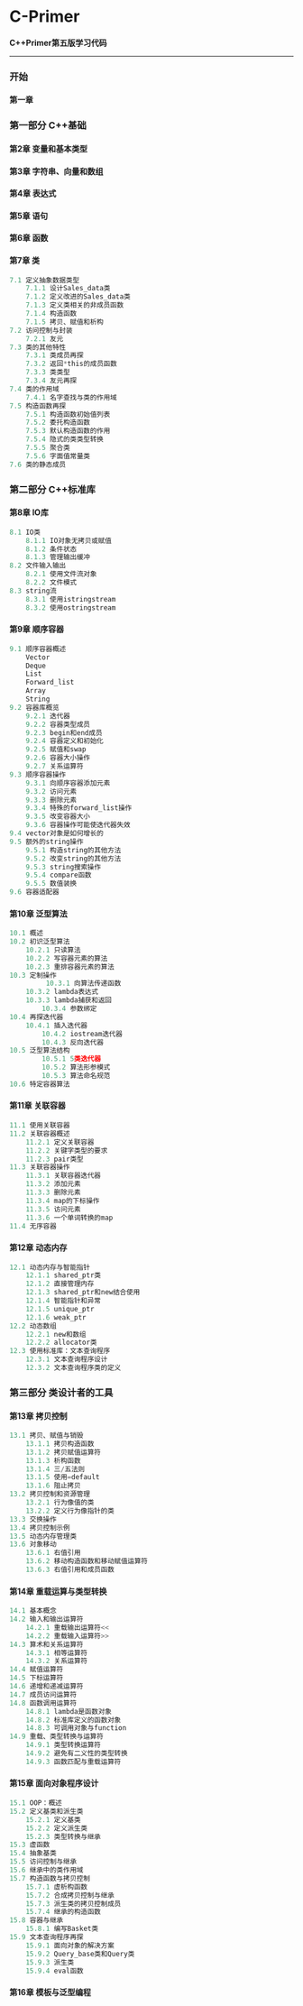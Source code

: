# C-Primer

**C++Primer第五版学习代码**

------

### **开始**

#### 第一章



### **第一部分 C++基础**

#### 第2章 变量和基本类型

#### 第3章 字符串、向量和数组

#### 第4章 表达式

#### 第5章 语句

#### 第6章 函数

#### 第7章 类

```python
7.1 定义抽象数据类型
	7.1.1 设计Sales_data类
	7.1.2 定义改进的Sales_data类
	7.1.3 定义类相关的非成员函数
	7.1.4 构造函数
	7.1.5 拷贝、赋值和析构
7.2 访问控制与封装
	7.2.1 友元
7.3 类的其他特性
	7.3.1 类成员再探
	7.3.2 返回*this的成员函数
	7.3.3 类类型
	7.3.4 友元再探
7.4 类的作用域
	7.4.1 名字查找与类的作用域
7.5 构造函数再探
	7.5.1 构造函数初始值列表
	7.5.2 委托构造函数
	7.5.3 默认构造函数的作用
	7.5.4 隐式的类类型转换
	7.5.5 聚合类
	7.5.6 字面值常量类
7.6 类的静态成员
```


### **第二部分 C++标准库**

#### 第8章 IO库

```python
8.1 IO类
	8.1.1 IO对象无拷贝或赋值
	8.1.2 条件状态
	8.1.3 管理输出缓冲
8.2 文件输入输出
	8.2.1 使用文件流对象
	8.2.2 文件模式
8.3 string流
	8.3.1 使用istringstream
	8.3.2 使用ostringstream
```
#### 第9章 顺序容器

```python
9.1 顺序容器概述
	Vector
	Deque
	List
	Forward_list
	Array
	String
9.2 容器库概览
	9.2.1 迭代器
	9.2.2 容器类型成员
	9.2.3 begin和end成员
	9.2.4 容器定义和初始化
	9.2.5 赋值和swap
	9.2.6 容器大小操作
	9.2.7 关系运算符
9.3 顺序容器操作
	9.3.1 向顺序容器添加元素
	9.3.2 访问元素
	9.3.3 删除元素
	9.3.4 特殊的forward_list操作
	9.3.5 改变容器大小
	9.3.6 容器操作可能使迭代器失效
9.4 vector对象是如何增长的
9.5 额外的string操作
	9.5.1 构造string的其他方法
	9.5.2 改变string的其他方法
	9.5.3 string搜索操作
	9.5.4 compare函数
	9.5.5 数值装换
9.6 容器适配器
```
#### 第10章 泛型算法

```python
10.1 概述
10.2 初识泛型算法
	10.2.1 只读算法
	10.2.2 写容器元素的算法
	10.2.3 重排容器元素的算法
10.3 定制操作
         10.3.1 向算法传递函数
	10.3.2 lambda表达式
	10.3.3 lambda捕获和返回
        10.3.4 参数绑定
10.4 再探迭代器
	10.4.1 插入迭代器
        10.4.2 iostream迭代器
        10.4.3 反向迭代器
10.5 泛型算法结构
        10.5.1 5类迭代器
        10.5.2 算法形参模式
        10.5.3 算法命名规范
10.6 特定容器算法
```
#### 第11章 关联容器

```python
11.1 使用关联容器
11.2 关联容器概述
	11.2.1 定义关联容器
	11.2.2 关键字类型的要求
	11.2.3 pair类型
11.3 关联容器操作
	11.3.1 关联容器迭代器
	11.3.2 添加元素
	11.3.3 删除元素
	11.3.4 map的下标操作
	11.3.5 访问元素
	11.3.6 一个单词转换的map
11.4 无序容器
```
#### 第12章 动态内存

```python
12.1 动态内存与智能指针
	12.1.1 shared_ptr类
	12.1.2 直接管理内存
	12.1.3 shared_ptr和new结合使用
	12.1.4 智能指针和异常
	12.1.5 unique_ptr
	12.1.6 weak_ptr
12.2 动态数组
	12.2.1 new和数组
	12.2.2 allocator类
12.3 使用标准库：文本查询程序
	12.3.1 文本查询程序设计
	12.3.2 文本查询程序类的定义
```


### **第三部分 类设计者的工具**

#### 第13章 拷贝控制

```python
13.1 拷贝、赋值与销毁
	13.1.1 拷贝构造函数
	13.1.2 拷贝赋值运算符
	13.1.3 析构函数
	13.1.4 三/五法则
	13.1.5 使用=default
	13.1.6 阻止拷贝
13.2 拷贝控制和资源管理
	13.2.1 行为像值的类
	13.2.2 定义行为像指针的类
13.3 交换操作
13.4 拷贝控制示例
13.5 动态内存管理类
13.6 对象移动
	13.6.1 右值引用
	13.6.2 移动构造函数和移动赋值运算符
	13.6.3 右值引用和成员函数
```
#### 第14章 重载运算与类型转换

```python
14.1 基本概念
14.2 输入和输出运算符
	14.2.1 重载输出运算符<<
	14.2.2 重载输入运算符>>
14.3 算术和关系运算符
	14.3.1 相等运算符
	14.3.2 关系运算符
14.4 赋值运算符
14.5 下标运算符
14.6 递增和递减运算符
14.7 成员访问运算符
14.8 函数调用运算符
	14.8.1 lambda是函数对象
	14.8.2 标准库定义的函数对象
	14.8.3 可调用对象与function
14.9 重载、类型转换与运算符
	14.9.1 类型转换运算符
	14.9.2 避免有二义性的类型转换
	14.9.3 函数匹配与重载运算符
```
#### 第15章 面向对象程序设计

```python
15.1 OOP：概述
15.2 定义基类和派生类
	15.2.1 定义基类
	15.2.2 定义派生类
	15.2.3 类型转换与继承
15.3 虚函数
15.4 抽象基类
15.5 访问控制与继承
15.6 继承中的类作用域
15.7 构造函数与拷贝控制
	15.7.1 虚析构函数
	15.7.2 合成拷贝控制与继承
	15.7.3 派生类的拷贝控制成员
	15.7.4 继承的构造函数
15.8 容器与继承
	15.8.1 编写Basket类
15.9 文本查询程序再探
	15.9.1 面向对象的解决方案
	15.9.2 Query_base类和Query类
	15.9.3 派生类
	15.9.4 eval函数
```
#### 第16章 模板与泛型编程